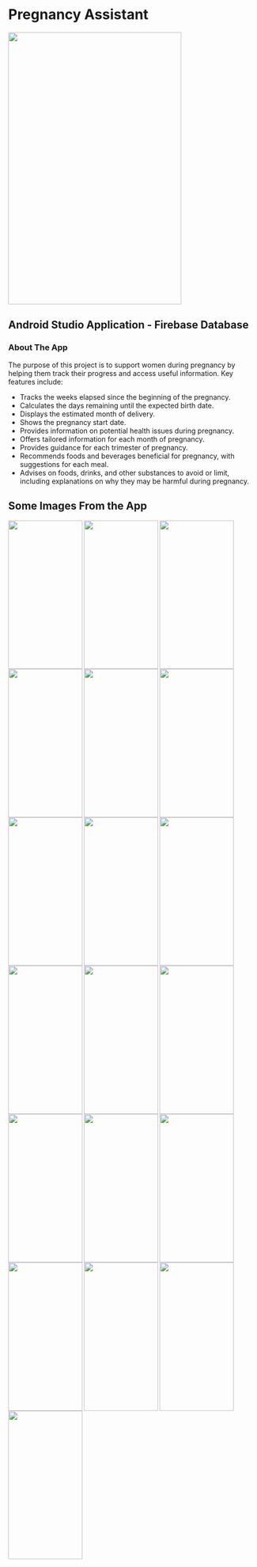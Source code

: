 # **Pregnancy Assistant**

<img  height="550px" width="350px" src="https://github.com/user-attachments/assets/2e36764f-1876-4df3-8a29-b3e620a8647d"/>

## Android Studio Application - Firebase Database

### About The App
The purpose of this project is to support women during pregnancy by helping them track their progress and access useful information. Key features include:

- Tracks the weeks elapsed since the beginning of the pregnancy.
- Calculates the days remaining until the expected birth date.
- Displays the estimated month of delivery.
- Shows the pregnancy start date.
- Provides information on potential health issues during pregnancy.
- Offers tailored information for each month of pregnancy.
- Provides guidance for each trimester of pregnancy.
- Recommends foods and beverages beneficial for pregnancy, with suggestions for each meal.
- Advises on foods, drinks, and other substances to avoid or limit, including explanations on why they may be harmful during pregnancy.


## Some Images From the App

<img align="left" height="300px" width="150px" src="https://github.com/user-attachments/assets/d627263c-fc67-4da1-bfe1-329c79bb3190"/>
<img align="left" height="300px" width="150px" src="https://github.com/user-attachments/assets/a44df3ca-1703-4af2-9006-82bc079ebe8c"/>
<img align="left" height="300px" width="150px" src="https://github.com/user-attachments/assets/b7ce328f-c95c-493c-a20a-389bb3069dea"/>
<img align="left" height="300px" width="150px" src="https://github.com/user-attachments/assets/9d0565a3-7142-45a0-9316-8ba1d44406a0"/>
<img align="left" height="300px" width="150px" src="https://github.com/user-attachments/assets/0121ce6a-e026-483f-aeea-b8f21c386399"/>
<img align="left" height="300px" width="150px" src="https://github.com/user-attachments/assets/8daf85df-0030-4040-bdad-e939b4d4462e"/>
<img align="left" height="300px" width="150px" src="https://github.com/user-attachments/assets/fc976e54-cb44-4258-b9bb-d6ac6b3b47da"/>
<img align="left" height="300px" width="150px" src="https://github.com/user-attachments/assets/90378b98-f61c-4ebd-8ca8-fdcfbc577662"/>
<img align="left" height="300px" width="150px" src="https://github.com/user-attachments/assets/07194f64-595d-441a-84bc-1093268fcd14"/>
<img align="left" height="300px" width="150px" src="https://github.com/user-attachments/assets/ebc3856c-7381-4cc2-83af-34b58698c7e4"/>
<img align="left" height="300px" width="150px" src="https://github.com/user-attachments/assets/d000f0dd-775e-4113-bf29-88095478abb7"/>
<img align="left" height="300px" width="150px" src="https://github.com/user-attachments/assets/f7f44552-abf5-4a6f-94ac-fed482468338"/>
<img align="left" height="300px" width="150px" src="https://github.com/user-attachments/assets/3991a55b-4609-4082-97c3-9f994dbcf34f"/>
<img align="left" height="300px" width="150px" src="https://github.com/user-attachments/assets/683000fc-7884-488f-b4a8-33d512699697"/>
<img align="left" height="300px" width="150px" src="https://github.com/user-attachments/assets/8a0e3f2a-7d55-469a-a58a-430a78b5a632"/>
<img align="left" height="300px" width="150px" src="https://github.com/user-attachments/assets/1a84f244-8ed5-4ce9-ba18-4fad1fd5a8cf"/>
<img align="left" height="300px" width="150px" src="https://github.com/user-attachments/assets/54cbaa8f-a311-4929-900a-47fbbf7d0888"/>
<img align="left" height="300px" width="150px" src="https://github.com/user-attachments/assets/c7c4a0ee-3c8b-472c-9a87-625b0fde9ae4"/>
<img align="left" height="300px" width="150px" src="https://github.com/user-attachments/assets/fc15f417-8b80-4fe1-ac3c-d6d590257d97"/>


